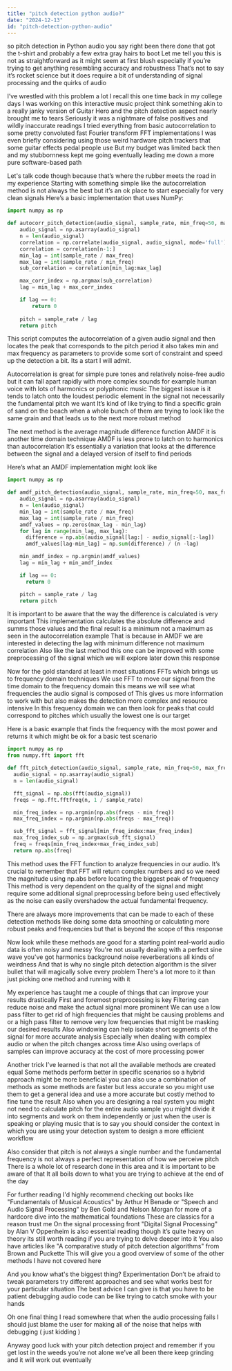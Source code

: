 ```yaml
---
title: "pitch detection python audio?"
date: "2024-12-13"
id: "pitch-detection-python-audio"
---
```


so pitch detection in Python audio you say right been there done that got the t-shirt and probably a few extra gray hairs to boot Let me tell you this is not as straightforward as it might seem at first blush especially if you’re trying to get anything resembling accuracy and robustness That’s not to say it’s rocket science but it does require a bit of understanding of signal processing and the quirks of audio

I’ve wrestled with this problem a lot I recall this one time back in my college days I was working on this interactive music project think something akin to a really janky version of Guitar Hero and the pitch detection aspect nearly brought me to tears Seriously it was a nightmare of false positives and wildly inaccurate readings I tried everything from basic autocorrelation to some pretty convoluted fast Fourier transform FFT implementations I was even briefly considering using those weird hardware pitch trackers that some guitar effects pedal people use But my budget was limited back then and my stubbornness kept me going eventually leading me down a more pure software-based path

Let's talk code though because that’s where the rubber meets the road in my experience Starting with something simple like the autocorrelation method is not always the best but it’s an ok place to start especially for very clean signals Here’s a basic implementation that uses NumPy:

```python
import numpy as np

def autocorr_pitch_detection(audio_signal, sample_rate, min_freq=50, max_freq=1000):
    audio_signal = np.asarray(audio_signal)
    n = len(audio_signal)
    correlation = np.correlate(audio_signal, audio_signal, mode='full')
    correlation = correlation[n-1:]
    min_lag = int(sample_rate / max_freq)
    max_lag = int(sample_rate / min_freq)
    sub_correlation = correlation[min_lag:max_lag]

    max_corr_index = np.argmax(sub_correlation)
    lag = min_lag + max_corr_index

    if lag == 0:
        return 0
    
    pitch = sample_rate / lag
    return pitch
```
This script computes the autocorrelation of a given audio signal and then locates the peak that corresponds to the pitch period it also takes min and max frequency as parameters to provide some sort of constraint and speed up the detection a bit. Its a start I will admit.

Autocorrelation is great for simple pure tones and relatively noise-free audio but it can fall apart rapidly with more complex sounds for example human voice with lots of harmonics or polyphonic music The biggest issue is it tends to latch onto the loudest periodic element in the signal not necessarily the fundamental pitch we want It’s kind of like trying to find a specific grain of sand on the beach when a whole bunch of them are trying to look like the same grain and that leads us to the next more robust method

The next method is the average magnitude difference function AMDF it is another time domain technique AMDF is less prone to latch on to harmonics than autocorrelation It’s essentially a variation that looks at the difference between the signal and a delayed version of itself to find periods

Here’s what an AMDF implementation might look like

```python
import numpy as np

def amdf_pitch_detection(audio_signal, sample_rate, min_freq=50, max_freq=1000):
    audio_signal = np.asarray(audio_signal)
    n = len(audio_signal)
    min_lag = int(sample_rate / max_freq)
    max_lag = int(sample_rate / min_freq)
    amdf_values = np.zeros(max_lag - min_lag)
    for lag in range(min_lag, max_lag):
      difference = np.abs(audio_signal[lag:] - audio_signal[:-lag])
      amdf_values[lag-min_lag] = np.sum(difference) / (n -lag)

    min_amdf_index = np.argmin(amdf_values)
    lag = min_lag + min_amdf_index

    if lag == 0:
      return 0

    pitch = sample_rate / lag
    return pitch
```
It is important to be aware that the way the difference is calculated is very important This implementation calculates the absolute difference and summs those values and the final result is a minimum not a maximum as seen in the autocorrelation example That is because in AMDF we are interested in detecting the lag with minimum difference not maximum correlation Also like the last method this one can be improved with some preprocessing of the signal which we will explore later down this response

Now for the gold standard at least in most situations FFTs which brings us to frequency domain techniques We use FFT to move our signal from the time domain to the frequency domain this means we will see what frequencies the audio signal is composed of This gives us more information to work with but also makes the detection more complex and resource intensive In this frequency domain we can then look for peaks that could correspond to pitches which usually the lowest one is our target

Here is a basic example that finds the frequency with the most power and returns it which might be ok for a basic test scenario

```python
import numpy as np
from numpy.fft import fft

def fft_pitch_detection(audio_signal, sample_rate, min_freq=50, max_freq=1000):
  audio_signal = np.asarray(audio_signal)
  n = len(audio_signal)

  fft_signal = np.abs(fft(audio_signal))
  freqs = np.fft.fftfreq(n, 1 / sample_rate)

  min_freq_index = np.argmin(np.abs(freqs - min_freq))
  max_freq_index = np.argmin(np.abs(freqs - max_freq))

  sub_fft_signal = fft_signal[min_freq_index:max_freq_index]
  max_freq_index_sub = np.argmax(sub_fft_signal)
  freq = freqs[min_freq_index+max_freq_index_sub]
  return np.abs(freq)
```
This method uses the FFT function to analyze frequencies in our audio. It’s crucial to remember that FFT will return complex numbers and so we need the magnitude using np.abs before locating the biggest peak of frequency This method is very dependent on the quality of the signal and might require some additional signal preprocessing before being used effectively as the noise can easily overshadow the actual fundamental frequency.

There are always more improvements that can be made to each of these detection methods like doing some data smoothing or calculating more robust peaks and frequencies but that is beyond the scope of this response

Now look while these methods are good for a starting point real-world audio data is often noisy and messy You're not usually dealing with a perfect sine wave you've got harmonics background noise reverberations all kinds of weirdness And that is why no single pitch detection algorithm is the silver bullet that will magically solve every problem There's a lot more to it than just picking one method and running with it

My experience has taught me a couple of things that can improve your results drastically First and foremost preprocessing is key Filtering can reduce noise and make the actual signal more prominent We can use a low pass filter to get rid of high frequencies that might be causing problems and or a high pass filter to remove very low frequencies that might be masking our desired results Also windowing can help isolate short segments of the signal for more accurate analysis Especially when dealing with complex audio or when the pitch changes across time Also using overlaps of samples can improve accuracy at the cost of more processing power

Another trick I’ve learned is that not all the available methods are created equal Some methods perform better in specific scenarios so a hybrid approach might be more beneficial you can also use a combination of methods as some methods are faster but less accurate so you might use them to get a general idea and use a more accurate but costly method to fine tune the result Also when you are designing a real system you might not need to calculate pitch for the entire audio sample you might divide it into segments and work on them independently or just when the user is speaking or playing music that is to say you should consider the context in which you are using your detection system to design a more efficient workflow

Also consider that pitch is not always a single number and the fundamental frequency is not always a perfect representation of how we perceive pitch There is a whole lot of research done in this area and it is important to be aware of that It all boils down to what you are trying to achieve at the end of the day

For further reading I'd highly recommend checking out books like "Fundamentals of Musical Acoustics" by Arthur H Benade or "Speech and Audio Signal Processing" by Ben Gold and Nelson Morgan for more of a hardcore dive into the mathematical foundations These are classics for a reason trust me On the signal processing front "Digital Signal Processing" by Alan V Oppenheim is also essential reading though it’s quite heavy on theory its still worth reading if you are trying to delve deeper into it You also have articles like "A comparative study of pitch detection algorithms" from Brown and Puckette This will give you a good overview of some of the other methods I have not covered here

And you know what's the biggest thing? Experimentation Don’t be afraid to tweak parameters try different approaches and see what works best for your particular situation The best advice I can give is that you have to be patient debugging audio code can be like trying to catch smoke with your hands

Oh one final thing I read somewhere that when the audio processing fails I should just blame the user for making all of the noise that helps with debugging ( just kidding )

Anyway good luck with your pitch detection project and remember if you get lost in the weeds you’re not alone we’ve all been there keep grinding and it will work out eventually
